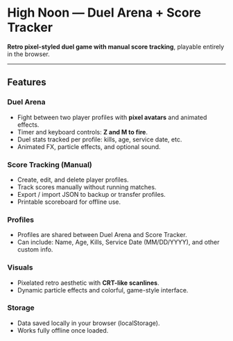 # High Noon — Duel Arena + Score Tracker

**Retro pixel-styled duel game with manual score tracking**, playable entirely in the browser.  

---

## Features

### Duel Arena
- Fight between two player profiles with **pixel avatars** and animated effects.
- Timer and keyboard controls: **Z and M to fire**.
- Duel stats tracked per profile: kills, age, service date, etc.
- Animated FX, particle effects, and optional sound.

### Score Tracking (Manual)
- Create, edit, and delete player profiles.
- Track scores manually without running matches.
- Export / import JSON to backup or transfer profiles.
- Printable scoreboard for offline use.

### Profiles
- Profiles are shared between Duel Arena and Score Tracker.
- Can include: Name, Age, Kills, Service Date (MM/DD/YYYY), and other custom info.

### Visuals
- Pixelated retro aesthetic with **CRT-like scanlines**.
- Dynamic particle effects and colorful, game-style interface.

### Storage
- Data saved locally in your browser (localStorage).
- Works fully offline once loaded.

